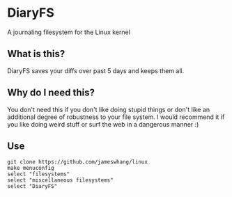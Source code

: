 # DiaryFS
A journaling filesystem for the Linux kernel



## What is this?
DiaryFS saves your diffs over past 5 days and keeps them all. 


## Why do I need this?
You don't need this if you don't like doing stupid things or don't like an additional degree of robustness to your file system. I would recommend it if you like doing weird stuff or surf the web in a dangerous manner :) 


## Use

```
git clone https://github.com/jameswhang/linux
make menuconfig
select "filesystems" 
select "miscellaneous filesystems"
select "DiaryFS"
```
